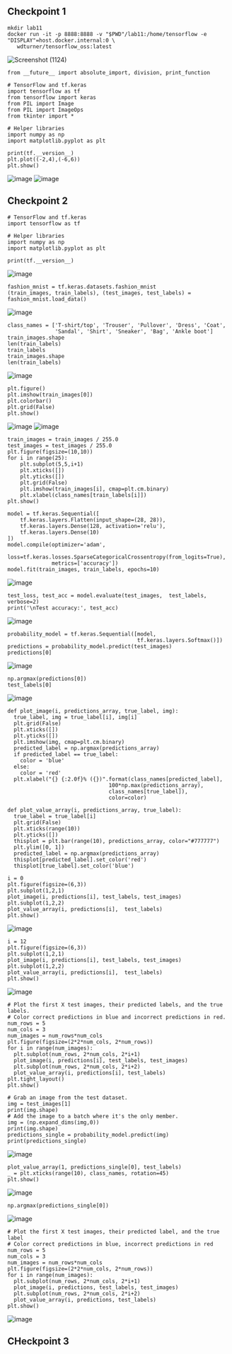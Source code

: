 ## Checkpoint 1
```
mkdir lab11
docker run -it -p 8888:8888 -v "$PWD"/lab11:/home/tensorflow -e "DISPLAY"=host.docker.internal:0 \
   wdturner/tensorflow_oss:latest
```
![Screenshot (1124)](https://user-images.githubusercontent.com/44063772/183307232-48a420a5-284c-4359-b9b4-962829967138.png)

```
from __future__ import absolute_import, division, print_function

# TensorFlow and tf.keras
import tensorflow as tf
from tensorflow import keras
from PIL import Image
from PIL import ImageOps
from tkinter import *

# Helper libraries
import numpy as np
import matplotlib.pyplot as plt

print(tf.__version__)
plt.plot((-2,4),(-6,6))
plt.show()
```
![image](https://user-images.githubusercontent.com/44063772/183335525-38fd1afd-69a5-4659-9e79-8b87a3ed3527.png)
![image](https://user-images.githubusercontent.com/44063772/183335553-ee00d7da-4fce-4ca4-aee6-7a286003bee6.png)


## Checkpoint 2
```
# TensorFlow and tf.keras
import tensorflow as tf

# Helper libraries
import numpy as np
import matplotlib.pyplot as plt

print(tf.__version__)
```
![image](https://user-images.githubusercontent.com/44063772/183336100-592612e1-b5d7-4bef-8581-ad7fd3f48597.png)

```
fashion_mnist = tf.keras.datasets.fashion_mnist
(train_images, train_labels), (test_images, test_labels) = fashion_mnist.load_data()
```
![image](https://user-images.githubusercontent.com/44063772/183338826-432f7a55-8e26-4f97-a4ad-c0cee68cfa25.png)

```
class_names = ['T-shirt/top', 'Trouser', 'Pullover', 'Dress', 'Coat',
               'Sandal', 'Shirt', 'Sneaker', 'Bag', 'Ankle boot']
train_images.shape
len(train_labels)
train_labels
train_images.shape
len(train_labels)
```
![image](https://user-images.githubusercontent.com/44063772/183338992-f3a89613-92cb-468a-bfa6-8c7576b328e9.png)

```
plt.figure()
plt.imshow(train_images[0])
plt.colorbar()
plt.grid(False)
plt.show()
```
![image](https://user-images.githubusercontent.com/44063772/183339196-bc34f48b-5bb4-4494-860e-fa6d4542e5a8.png)
![image](https://user-images.githubusercontent.com/44063772/183339261-39d3a759-a935-49f2-9b9e-560dc0ab11b3.png)

```
train_images = train_images / 255.0
test_images = test_images / 255.0
plt.figure(figsize=(10,10))
for i in range(25):
    plt.subplot(5,5,i+1)
    plt.xticks([])
    plt.yticks([])
    plt.grid(False)
    plt.imshow(train_images[i], cmap=plt.cm.binary)
    plt.xlabel(class_names[train_labels[i]])
plt.show()
```


```
model = tf.keras.Sequential([
    tf.keras.layers.Flatten(input_shape=(28, 28)),
    tf.keras.layers.Dense(128, activation='relu'),
    tf.keras.layers.Dense(10)
])
model.compile(optimizer='adam',
              loss=tf.keras.losses.SparseCategoricalCrossentropy(from_logits=True),
              metrics=['accuracy'])
model.fit(train_images, train_labels, epochs=10)
```
![image](https://user-images.githubusercontent.com/44063772/183340316-c5720799-3457-483c-b30b-3e0151b98fba.png)

```
test_loss, test_acc = model.evaluate(test_images,  test_labels, verbose=2)
print('\nTest accuracy:', test_acc)
```
![image](https://user-images.githubusercontent.com/44063772/183340356-dfa8e028-b504-428e-9b9a-fa4bd15336b8.png)

```
probability_model = tf.keras.Sequential([model, 
                                         tf.keras.layers.Softmax()])
predictions = probability_model.predict(test_images)
predictions[0]
```
![image](https://user-images.githubusercontent.com/44063772/183340435-0f5788b4-35ab-4b80-801e-22ee40b0aaf9.png)

```
np.argmax(predictions[0])
test_labels[0]
```
![image](https://user-images.githubusercontent.com/44063772/183340570-7b23bdd3-832e-44b8-b1c2-3db371cf1405.png)

```
def plot_image(i, predictions_array, true_label, img):
  true_label, img = true_label[i], img[i]
  plt.grid(False)
  plt.xticks([])
  plt.yticks([])
  plt.imshow(img, cmap=plt.cm.binary)
  predicted_label = np.argmax(predictions_array)
  if predicted_label == true_label:
    color = 'blue'
  else:
    color = 'red'
  plt.xlabel("{} {:2.0f}% ({})".format(class_names[predicted_label],
                                100*np.max(predictions_array),
                                class_names[true_label]),
                                color=color)

def plot_value_array(i, predictions_array, true_label):
  true_label = true_label[i]
  plt.grid(False)
  plt.xticks(range(10))
  plt.yticks([])
  thisplot = plt.bar(range(10), predictions_array, color="#777777")
  plt.ylim([0, 1])
  predicted_label = np.argmax(predictions_array)
  thisplot[predicted_label].set_color('red')
  thisplot[true_label].set_color('blue')
```

```
i = 0
plt.figure(figsize=(6,3))
plt.subplot(1,2,1)
plot_image(i, predictions[i], test_labels, test_images)
plt.subplot(1,2,2)
plot_value_array(i, predictions[i],  test_labels)
plt.show()
```
![image](https://user-images.githubusercontent.com/44063772/183341845-dfa56d45-db1e-47b5-a6b2-f07ed19efbdc.png)

```
i = 12
plt.figure(figsize=(6,3))
plt.subplot(1,2,1)
plot_image(i, predictions[i], test_labels, test_images)
plt.subplot(1,2,2)
plot_value_array(i, predictions[i],  test_labels)
plt.show()
```
![image](https://user-images.githubusercontent.com/44063772/183341885-5970d56c-06df-406b-98a7-7021678f40f7.png)

```
# Plot the first X test images, their predicted labels, and the true labels.
# Color correct predictions in blue and incorrect predictions in red.
num_rows = 5
num_cols = 3
num_images = num_rows*num_cols
plt.figure(figsize=(2*2*num_cols, 2*num_rows))
for i in range(num_images):
  plt.subplot(num_rows, 2*num_cols, 2*i+1)
  plot_image(i, predictions[i], test_labels, test_images)
  plt.subplot(num_rows, 2*num_cols, 2*i+2)
  plot_value_array(i, predictions[i], test_labels)
plt.tight_layout()
plt.show()
```

```
# Grab an image from the test dataset.
img = test_images[1]
print(img.shape)
# Add the image to a batch where it's the only member.
img = (np.expand_dims(img,0))
print(img.shape)
predictions_single = probability_model.predict(img)
print(predictions_single)
```
![image](https://user-images.githubusercontent.com/44063772/183342221-a5d3f7b4-95c9-4eda-83ef-1af9c466b7bb.png)

```
plot_value_array(1, predictions_single[0], test_labels)
_ = plt.xticks(range(10), class_names, rotation=45)
plt.show()
```
![image](https://user-images.githubusercontent.com/44063772/183342248-8d31c02e-831a-4139-b74f-d7c5d467fea0.png)

```
np.argmax(predictions_single[0])
```
![image](https://user-images.githubusercontent.com/44063772/183342313-d9234cc9-efe2-499a-9517-2195ea2fc774.png)

```
# Plot the first X test images, their predicted label, and the true label
# Color correct predictions in blue, incorrect predictions in red
num_rows = 5
num_cols = 3
num_images = num_rows*num_cols
plt.figure(figsize=(2*2*num_cols, 2*num_rows))
for i in range(num_images):
  plt.subplot(num_rows, 2*num_cols, 2*i+1)
  plot_image(i, predictions, test_labels, test_images)
  plt.subplot(num_rows, 2*num_cols, 2*i+2)
  plot_value_array(i, predictions, test_labels)
plt.show()
```
![image](https://user-images.githubusercontent.com/44063772/183342633-11aa40c2-2b20-4549-9310-4d3a17ec4d77.png)



## CHeckpoint 3
